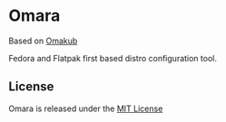 # Omara

Based on [Omakub](https://github.com/basecamp/omakub)

Fedora and Flatpak first based distro configuration tool.

## License

Omara is released under the [MIT License](https://opensource.org/licenses/MIT)
